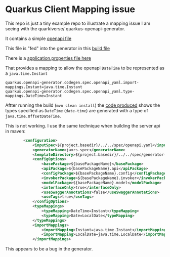 # Quarkus Client Mapping issue

This repo is just a tiny example repo to illustrate a mapping issue I am seeing with the
quarkiverse/ quarkus-openapi-generator.

It contains a simple [openapi file](spec/openapi.yaml)

This file is "fed" into the generator in this [build file](generated/quarkus-java-client/pom.xml)

There is a [application.properties file here](generated/quarkus-java-client/src/main/resources/application.properties)

That provides a mapping to allow the openapi `DateTime` to be represented as a `java.time.Instant`
```
quarkus.openapi-generator.codegen.spec.openapi_yaml.import-mappings.Instant=java.time.Instant
quarkus.openapi-generator.codegen.spec.openapi_yaml.type-mappings.DateTime=Instant
```

Aftter running the build (`mvn clean install`) the [code produced](generated/quarkus-java-client/target/generated-sources/open-api-yaml/com/example/hammer/client/model/Thing.java)
shows the types specified as `DateTime` (`date-time`) are generated with a type of `java.time.OffsetDateTime`.

This is not working.  I use the same technique when building the server api in maven:
```xml
        <configuration>
            <inputSpec>${project.basedir}/../../spec/openapi.yaml</inputSpec>
            <generatorName>jaxrs-spec</generatorName>
            <templateDirectory>${project.basedir}/../../spec/generator-templates</templateDirectory>
            <configOptions>
                <basePackage>${basePackageName}</basePackage>
                <apiPackage>${basePackageName}.api</apiPackage>
                <configPackage>${basePackageName}.config</configPackage>
                <invokerPackage>${basePackageName}.invoker</invokerPackage>
                <modelPackage>${basePackageName}.model</modelPackage>
                <interfaceOnly>true</interfaceOnly>
                <useSwaggerAnnotations>false</useSwaggerAnnotations>
                <useTags>true</useTags>
            </configOptions>
            <typeMappings>
                <typeMapping>DateTime=Instant</typeMapping>
                <typeMapping>Date=LocalDate</typeMapping>
            </typeMappings>
            <importMappings>
                <importMapping>Instant=java.time.Instant</importMapping>
                <importMapping>LocalDate=java.time.LocalDate</importMapping>
            </importMappings>

```

This appears to be a bug in the generator.